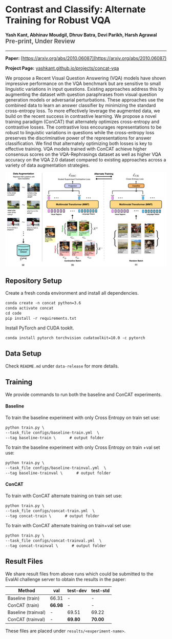 Contrast and Classify: Alternate Training for Robust VQA
===================================================
<h4>
Yash Kant, Abhinav Moudgil, Dhruv Batra, Devi Parikh, Harsh Agrawal
</br>
<span style="font-size: 14pt; color: #555555">
Pre-print, Under Review
</span>
</h4>
<hr>

**Paper:** [https://arxiv.org/abs/2010.06087](https://arxiv.org/abs/2010.06087)

**Project Page:** [yashkant.github.io/projects/concat-vqa](https://yashkant.github.io/projects/concat-vqa.html)

We propose a Recent Visual Question Answering (VQA) models have shown impressive performance on the VQA benchmark but are sensitive to small linguistic variations in input questions. Existing approaches address this by augmenting the dataset with question paraphrases from visual question generation models or adversarial perturbations. These approaches use the combined data to learn an answer classifier by minimizing the standard cross-entropy loss. To more effectively leverage the augmented data, we build on the recent success in contrastive learning. We propose a novel training paradigm (ConCAT) that alternately optimizes cross-entropy and contrastive losses. The contrastive loss encourages representations to be robust to linguistic variations in questions while the cross-entropy loss preserves the discriminative power of the representations for answer classification. We find that alternately optimizing both losses is key to effective training. VQA models trained with ConCAT achieve higher consensus scores on the VQA-Rephrasings dataset as well as higher VQA accuracy on the VQA 2.0 dataset compared to existing approaches across a variety of data augmentation strategies.
<p align="center">
  <img src="tools/concat-vqa-large.png">
</p>

## Repository Setup

Create a fresh conda environment and install all dependencies.

```text
conda create -n concat python=3.6
conda activate concat
cd code
pip install -r requirements.txt
```

Install PyTorch and CUDA tooklt.
```
conda install pytorch torchvision cudatoolkit=10.0 -c pytorch
```

## Data Setup
Check `README.md` under `data-release` for more details.  

## Training
We provide commands to run both the baseline and ConCAT experiments.

#### Baseline

To train the baseline experiment with only Cross Entropy on train set use:
```
python train.py \
--task_file configs/baseline-train.yml  \
--tag baseline-train \      # output folder
```
To train the baseline experiment with only Cross Entropy on train +val set use:
```
python train.py \
--task_file configs/baseline-trainval.yml  \
--tag baseline-trainval \      # output folder
```

#### ConCAT
To train with ConCAT alternate training on train set use:
```
python train.py \
--task_file configs/concat-train.yml  \
--tag concat-train \      # output folder
```
To train with ConCAT alternate training on train+val set use:
```
python train.py \
--task_file configs/concat-trainval.yml  \
--tag concat-trainval \      # output folder
```

## Result Files
We share result files from above runs which could be submitted to the EvalAI challenge server to obtain the results in the paper:
  
  Method  |  val   |  test-dev   |  test-std  |
 ------- | ------ | ------ | ------ |
Baseline (train)  | 66.31 | - | - |
ConCAT (train)  | **66.98** | - | - |
Baseline (trainval)  | - | 69.51 | 69.22 |
ConCAT (trainval)  | - | **69.80** | **70.00** |

These files are placed under `results/<experiment-name>`. 

